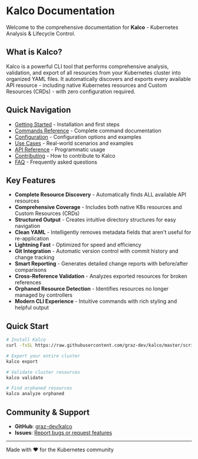 # Kalco Documentation

Welcome to the comprehensive documentation for **Kalco** - Kubernetes Analysis & Lifecycle Control.

## What is Kalco?

Kalco is a powerful CLI tool that performs comprehensive analysis, validation, and export of all resources from your Kubernetes cluster into organized YAML files. It automatically discovers and exports every available API resource - including native Kubernetes resources and Custom Resources (CRDs) - with zero configuration required.

## Quick Navigation

- [Getting Started](getting-started.md) - Installation and first steps
- [Commands Reference](commands/index.md) - Complete command documentation
- [Configuration](configuration.md) - Configuration options and examples
- [Use Cases](use-cases.md) - Real-world scenarios and examples
- [API Reference](api-reference.md) - Programmatic usage
- [Contributing](contributing.md) - How to contribute to Kalco
- [FAQ](faq.md) - Frequently asked questions

## Key Features

- **Complete Resource Discovery** - Automatically finds ALL available API resources
- **Comprehensive Coverage** - Includes both native K8s resources and Custom Resources (CRDs)
- **Structured Output** - Creates intuitive directory structures for easy navigation
- **Clean YAML** - Intelligently removes metadata fields that aren't useful for re-application
- **Lightning Fast** - Optimized for speed and efficiency
- **Git Integration** - Automatic version control with commit history and change tracking
- **Smart Reporting** - Generates detailed change reports with before/after comparisons
- **Cross-Reference Validation** - Analyzes exported resources for broken references
- **Orphaned Resource Detection** - Identifies resources no longer managed by controllers
- **Modern CLI Experience** - Intuitive commands with rich styling and helpful output

## Quick Start

```bash
# Install Kalco
curl -fsSL https://raw.githubusercontent.com/graz-dev/kalco/master/scripts/install.sh | bash

# Export your entire cluster
kalco export

# Validate cluster resources
kalco validate

# Find orphaned resources
kalco analyze orphaned
```

## Community & Support

- **GitHub**: [graz-dev/kalco](https://github.com/graz-dev/kalco)
- **Issues**: [Report bugs or request features](https://github.com/graz-dev/kalco/issues)

---

Made with ❤️ for the Kubernetes community